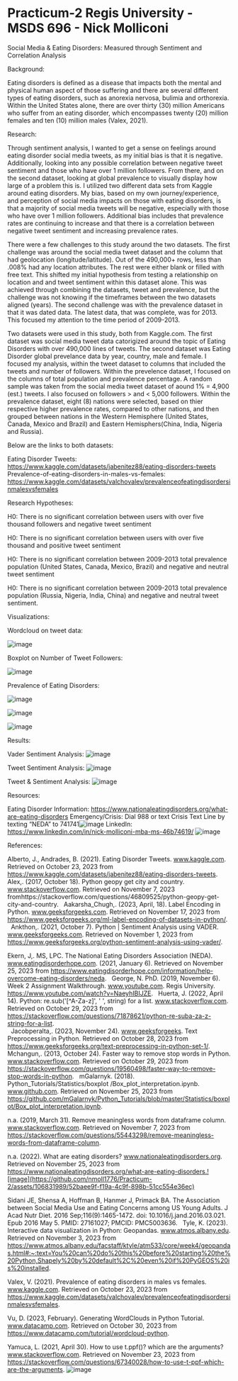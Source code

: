 # Practicum-2 Regis University - MSDS 696 - Nick Molliconi

Social Media  & Eating Disorders: Measured through Sentiment and Correlation Analysis

Background:

Eating disorders is defined as a disease that impacts both the mental and physical human aspect of those suffering and there are several different types of eating disorders, such as anorexia nervosa, bulimia and orthorexia.  Within the United States alone, there are over thirty (30) million Americans who suffer from an eating disorder, which encompasses twenty (20) million females and ten (10) million males (Valex, 2021). 

Research:

Through sentiment analysis, I wanted to get a sense on feelings around eating disorder social media tweets, as my initial bias is that it is negative.  Additionally, looking into any possible correlation between negative tweet sentiment and those who have over 1 million followers.  From there, and on the second dataset, looking at global prevalence to visually display how large of a problem this is.  I utilized two different data sets from Kaggle around eating disorders. My bias, based on my own journey/experience, and perception of social media impacts on those with eating disorders, is that a majority of social media tweets will be negative, especially with those who have over 1 million followers.  Additional bias includes that prevalence rates are continuing to increase and that there is a correlation between negative tweet sentiment and increasing prevalence rates. 

There were a few challenges to this study around the two datasets.  The first challenge was around the social media tweet dataset and the column that had
geolocation (longitude/latitude).  Out of the 490,000+ rows, less than .008% had any location attributes.  The rest were either blank or filled with free text.  This shifted my initial hypothesis from testing a relationship on location and and tweet sentiment within this dataset alone.  This was achieved through combining the datasets, tweet and prevalence, but the challenge was not knowing if the timeframes between the two datasets aligned (years).  The second challenge was with the prevalence dataset in that it was dated data.  The latest data, that was complete, was for 2013.  This focused my attention to the time period of 2009-2013.

Two datasets were used in this study, both from Kaggle.com.  The first dataset was social media tweet data catorigized around the topic of Eating Disorders
with over 490,000 lines of tweets.  The second dataset was Eating Disorder global prevelance data by year, country, male and female.  I focused my analysis, within the tweet dataset to columns that included the tweets and number of followers.  Within the prevelence dataset, I focused on the columns of total population and prevalence percentage. A random sample was taken from the social media tweet dataset of aound 1% = 4,900 (est.) tweets.  I also focused on followers > and < 5,000 followers. Within the prevalence dataset, eight (8) nations were selected, based on thier respective higher prevalence rates, compared to other nations, and then grouped between nations in the Western Hemisphere (United States, Canada, Mexico and Brazil) and Eastern Hemisphers(China, India, Nigeria and Russia).

Below are the links to both datasets:

Eating Disorder Tweets: https://www.kaggle.com/datasets/jabenitez88/eating-disorders-tweets
Prevalence-of-eating-disorders-in-males-vs-females: https://www.kaggle.com/datasets/valchovalev/prevalenceofeatingdisordersinmalesvsfemales

Research Hypotheses:

H0: There is no significant correlation between users with over five thousand followers and negative tweet sentiment

H0: There is no significant correlation between users with over five thousand and positive tweet sentiment

H0: There is no significant correlation between 2009-2013 total prevalence population (United States, Canada, Mexico, Brazil) and negative and neutral tweet sentiment

H0: There is no significant correlation between 2009-2013 total prevalence population (Russia, Nigeria, India, China) and negative and neutral tweet sentiment.

Visualizations:

Wordcloud on tweet data:

![image](https://github.com/nmoll1776/Practicum-2/assets/106831989/4d351197-b25e-4a59-91ee-93130b83a4ef)

Boxplot on Number of Tweet Followers:

![image](https://github.com/nmoll1776/Practicum-2/assets/106831989/c1d73a4f-466a-45b1-adfe-33eff85eae93)

Prevalence of Eating Disorders:

![image](https://github.com/nmoll1776/Practicum-2/assets/106831989/db83d91f-16ab-4a37-94aa-d3edd820d96d)


![image](https://github.com/nmoll1776/Practicum-2/assets/106831989/0e2fdb61-2666-48fd-8467-6738744764ed)


![image](https://github.com/nmoll1776/Practicum-2/assets/106831989/272a3289-40e6-4b18-8170-7c3957c2b07e)

Results:

Vader Sentiment Analysis:
![image](https://github.com/nmoll1776/Practicum-2/assets/106831989/d332ee2f-bffa-42b1-b822-835a222cb981)

Tweet Sentiment Analysis:
![image](https://github.com/nmoll1776/Practicum-2/assets/106831989/3ad95810-0aae-4fc6-becd-4ceb9bf0acda)

Tweet & Sentiment Analysis:
![image](https://github.com/nmoll1776/Practicum-2/assets/106831989/7984b016-0e40-42cd-a535-170ea200d702)

Resources:

Eating Disorder Information: https://www.nationaleatingdisorders.org/what-are-eating-disorders
Emergency/Crisis: Dial 988 or text Crisis Text Line by texting “NEDA” to 741741![image](https://github.com/nmoll1776/Practicum-2/assets/106831989/4386b1c5-f350-43d8-bf92-951b1215fdae)
LinkedIn: https://www.linkedin.com/in/nick-molliconi-mba-ms-46b74619/
![image](https://github.com/nmoll1776/Practicum-2/assets/106831989/e201b3c2-5a9b-4a2a-999c-c03154b3852d)

References:

Alberto, J., Andrades, B. (2021). Eating Disorder Tweets. www.kaggle.com. Retrieved on October 23, 2023 from https://www.kaggle.com/datasets/jabenitez88/eating-disorders-tweets.
 
Alex,. (2017, October 18). Python geopy get city and country.  www.stackoverflow.com. Retrieved on November 7, 2023 fromhttps://stackoverflow.com/questions/46809525/python-geopy-get-city-and-country. 
 
Aakarsha_Chugh,. (2023, April, 18). Label Encoding in Python. www.geeksforgeeks.com. Retrieved on November 17, 2023 from https://www.geeksforgeeks.org/ml-label-encoding-of-datasets-in-python/. 
 
Ankthon,. (2021, October 7). Python | Sentiment Analysis using VADER. www.geeksforgeeks.com. Retrieved on November 1, 2023 from https://www.geeksforgeeks.org/python-sentiment-analysis-using-vader/.

Ekern, J,. MS, LPC. The National Eating Disorders Association (NEDA). www.eatingdisorderhope.com.  (2021, January 6). Retrieved on November 25, 2023 from https://www.eatingdisorderhope.com/information/help-overcome-eating-disorders/neda.
 
George, N. PhD. (2019, November 6). Week 2 Assignment Walkthrough. www.youtube.com. Regis University. https://www.youtube.com/watch?v=NaeyhIBIJZE.
 
Huerta, J. (2022, April 14). Python: re.sub('[^A-Za-z]', ' ', string) for a list. www.stackoverflow.com. Retrieved on October 29, 2023 from https://stackoverflow.com/questions/71878621/python-re-suba-za-z-string-for-a-list.  
 
Jacobperalta,. (2023, November 24). www.geeksforgeeks. Text Preprocessing in Python. Retrieved on October 28, 2023 from https://www.geeksforgeeks.org/text-preprocessing-in-python-set-1/. 
 
Mchangun,. (2013, October 24). Faster way to remove stop words in Python. www.stackoverflow.com. Retrieved on October 29, 2023 from https://stackoverflow.com/questions/19560498/faster-way-to-remove-stop-words-in-python.
 
mGalarnyk. (2018). Python_Tutorials/Statistics/boxplot
/Box_plot_interpretation.ipynb. www.github.com. Retrieved on November 25, 2023 from https://github.com/mGalarnyk/Python_Tutorials/blob/master/Statistics/boxplot/Box_plot_interpretation.ipynb. 

n.a. (2019, March 31). Remove meaningless words from dataframe column. www.stackoverflow.com. Retrieved on November 7, 2023 from https://stackoverflow.com/questions/55443298/remove-meaningless-words-from-dataframe-column.

n.a. (2022). What are eating disorders? www.nationaleatingdisorders.org. Retrieved on November 25, 2023 from https://www.nationaleatingdisorders.org/what-are-eating-disorders.![image](https://github.com/nmoll1776/Practicum-2/assets/106831989/52baee9f-f19a-4c9f-898b-51cc554e36ec)

Sidani JE, Shensa A, Hoffman B, Hanmer J, Primack BA. The Association between Social Media Use and Eating Concerns among US Young Adults. J Acad Nutr Diet. 2016 Sep;116(9):1465-1472. doi: 10.1016/j.jand.2016.03.021. Epub 2016 May 5. PMID: 27161027; PMCID: PMC5003636.
 
Tyle, K. (2023). Interactive data visualization in Python: Geopandas. www.atmos.albany.edu. Retrieved on November 3, 2023 from https://www.atmos.albany.edu/facstaff/ktyle/atm533/core/week4/geopandas.html#:~:text=You%20can%20do%20this%20before%20starting%20the%20Python,Shapely%20by%20default%2C%20even%20if%20PyGEOS%20is%20installed.

Valex, V. (2021). Prevalence of eating disorders in males vs females. www.kaggle.com. Retrieved on October 23, 2023 from https://www.kaggle.com/datasets/valchovalev/prevalenceofeatingdisordersinmalesvsfemales.

Vu, D. (2023, February). Generating WordClouds in Python Tutorial. www.datacamp.com. Retrieved on October 30, 2023 from https://www.datacamp.com/tutorial/wordcloud-python. 

Yamuca, L. (2021, April 30). How to use t.ppf()? which are the arguments?  www.stackoverflow.com. Retrieved on November 23, 2023 from https://stackoverflow.com/questions/67340028/how-to-use-t-ppf-which-are-the-arguments. 
![image](https://github.com/nmoll1776/Practicum-2/assets/106831989/274f8956-0f1e-4280-83fb-5baec63689b5)













